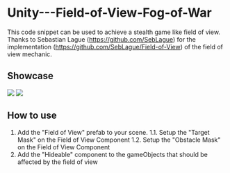 # Unity---Field-of-View-Fog-of-War
This code snippet can be used to achieve a stealth game like field of view. Thanks to Sebastian Lague (https://github.com/SebLague) for the implementation (https://github.com/SebLague/Field-of-View) of the field of view mechanic.



## Showcase
![](https://i.imgur.com/7AqKA66.gif)
![](https://i.imgur.com/iFtXTW2.png)


## How to use
1. Add the "Field of View" prefab to your scene.
    1.1. Setup the "Target Mask" on the Field of View Component
    1.2. Setup the "Obstacle Mask" on the Field of View Component
2. Add the "Hideable" component to the gameObjects that should be affected by the field of view 
